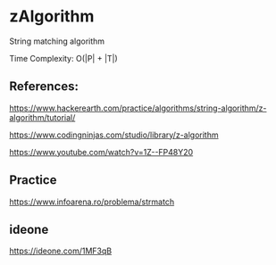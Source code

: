 # zAlgorithm

String matching algorithm

Time Complexity: O(|P| + |T|)

## References:

https://www.hackerearth.com/practice/algorithms/string-algorithm/z-algorithm/tutorial/

https://www.codingninjas.com/studio/library/z-algorithm

https://www.youtube.com/watch?v=1Z--FP48Y20

## Practice

https://www.infoarena.ro/problema/strmatch

## ideone

https://ideone.com/1MF3qB
